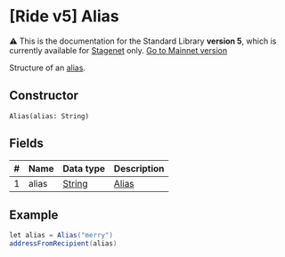 # [Ride v5] Alias

:warning: This is the documentation for the Standard Library **version 5**, which is currently available for [Stagenet](/en/blockchain/blockchain-network/) only. [Go to Mainnet version](/en/ride/structures/common-structures/alias)

Structure of an [alias](/en/blockchain/account/alias).

## Constructor

``` ride
Alias(alias: String)
```

## Fields

| # | Name | Data type | Description |
| :--- | :--- | :--- | :--- |
| 1 | alias | [String](/en/ride/v5/data-types/string) | [Alias](/en/blockchain/account/alias) |

## Example

```scala
let alias = Alias("merry")
addressFromRecipient(alias)
```
